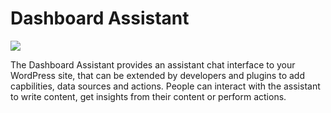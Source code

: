 # Dashboard Assistant

![](../../.github/dashboard-assistant.gif)

The Dashboard Assistant provides an assistant chat interface to your WordPress site, that can be extended by developers and plugins to add capbilities, data sources and actions. People can interact with the assistant to write content, get insights from their content or perform actions.

